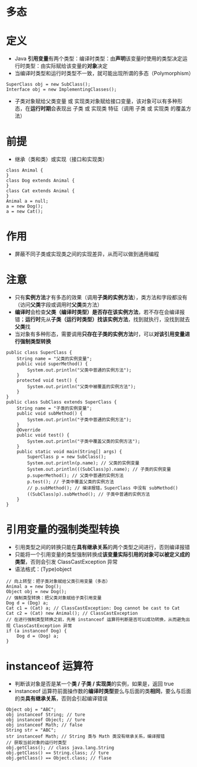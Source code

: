 #  多态




# 定义

- Java **引用变量**有两个类型：编译时类型：由**声明**该变量时使用的类型决定运行时类型：由实际赋给该变量的**对象**决定
- 当编译时类型和运行时类型不一致，就可能出现所谓的多态（Polymorphism）

```
SuperClass obj = new SubClass();
Interface obj = new ImplementingClasses();
```

- 子类对象赋给父类变量 或 实现类对象赋给接口变量，该对象可以有多种形态，在**运行时期**会表现出 子类 或 实现类 特征（调用 子类 或 实现类 的覆盖方法）

# 前提

- 继承（类和类）或实现（接口和实现类）

```
class Animal {
}
class Dog extends Animal {
}
class Cat extends Animal {
}
Animal a = null;
a = new Dog();
a = new Cat();
```

# 作用

- 屏蔽不同子类或实现类之间的实现差异，从而可以做到通用编程

# 注意

- 只有**实例方法**才有多态的效果（调用**子类的实例方法**），类方法和字段都没有（访问**父类**字段或调用时**父类**类方法）
- **编译时**会检查**父类（**编译时类型**）**是否存在该**实例方法**，若不存在会编译报错；**运行时**先从**子类（运行时类型）**找该**实例方法**，找到就执行，没找到就去**父类**找
- 当对象有多种形态，需要调用**只存在子类的实例方法**时，可以**对该引用变量进行强制类型转换**

```
public class SuperClass {
    String name = "父类的实例变量";
    public void superMethod() {
        System.out.println("父类中普通的实例方法");
    }
    protected void test() {
        System.out.println("父类中被覆盖的实例方法");        
    }
}
public class SubClass extends SuperClass {
    String name = "子类的实例变量";
    public void subMethod() {
        System.out.println("子类中普通的实例方法");
    }
    @Override
    public void test() {
        System.out.println("子类中覆盖父类的实例方法");        
    }
    public static void main(String[] args) {
        SuperClass p = new SubClass();
        System.out.println(p.name); // 父类的实例变量
        System.out.println(((SubClass)p).name); // 子类的实例变量
        p.superMethod(); // 父类中普通的实例方法
        p.test(); // 子类中覆盖父类的实例方法
        // p.subMethod(); // 编译报错，SuperClass 中没有 subMethod()
        ((SubClass)p).subMethod(); // 子类中普通的实例方法
    }
}
```

# 引用变量的强制类型转换

- 引用类型之间的转换只能在**具有继承关系**的两个类型之间进行，否则编译报错
- 只能将一个引用变量的类型强制转换成**该变量实际引用的对象可以被定义成的类型**，否则会引发 ClassCastException 异常
- 语法格式：(Type)object

```
// 向上转型：把子类对象赋给父类引用变量（多态）
Animal a = new Dog();
Object obj = new Dog();
// 强制类型转换：把父类对象赋给子类引用变量
Dog d = (Dog) a;
Cat c1 = (Cat) a; // ClassCastException: Dog cannot be cast to Cat
Cat c2 = (Cat) new Animal(); // ClassCastException
// 在进行强制类型转换之前，先用 instanceof 运算符判断是否可以成功转换，从而避免出现 ClassCastException 异常
if (a instanceof Dog) {
    Dog d = (Dog) a;
}
```

# instanceof 运算符

- 判断该对象是否是某一个**类 / 子类 / 实现类**的实例，如果是，返回 true
- instanceof 运算符前面操作数的**编译时类型**要么与后面的类**相同**，要么与后面的类**具有继承关系**，否则会引起编译错误

```
Object obj = "ABC";
obj instanceof String; // ture
obj instanceof Object; // ture
obj instanceof Math; // false
String str = "ABC";
str instanceof Math; // String 类与 Math 类没有继承关系，编译报错
// 获取当前对象的运行时类型
obj.getClass(); // class java.lang.String
obj.getClass() == String.class; // ture
obj.getClass() == Object.class; // flase
```